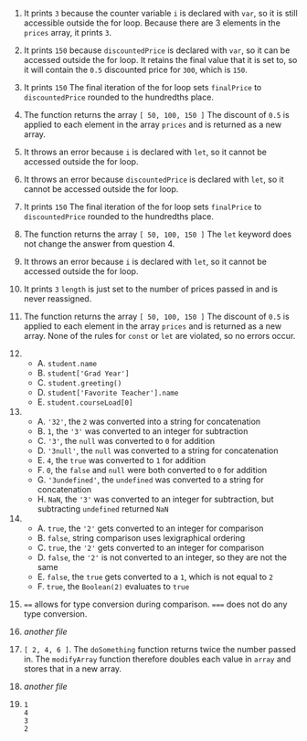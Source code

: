 1) It prints
```3```
because the counter variable `i` is declared with `var`, so it is still accessible outside the for loop. Because there are 3 elements in the `prices` array, it prints `3`.

2) It prints
```150```
because `discountedPrice` is declared with `var`, so it can be accessed outside the for loop. It retains the final value that it is set to, so it will contain the `0.5` discounted price for `300`, which is `150`.

3) It prints
```150```
The final iteration of the for loop sets `finalPrice` to `discountedPrice` rounded to the hundredths place.

4) The function returns the array
```[ 50, 100, 150 ]```
The discount of `0.5` is applied to each element in the array `prices` and is returned as a new array.

5) It throws an error because `i` is declared with `let`, so it cannot be accessed outside the for loop.

6) It throws an error because `discountedPrice` is declared with `let`, so it cannot be accessed outside the for loop.

7) It prints
```150```
The final iteration of the for loop sets `finalPrice` to `discountedPrice` rounded to the hundredths place.

8) The function returns the array
```[ 50, 100, 150 ]```
The `let` keyword does not change the answer from question 4.

9) It throws an error because `i` is declared with `let`, so it cannot be accessed outside the for loop.

10) It prints
```3```
`length` is just set to the number of prices passed in and is never reassigned.

11) The function returns the array
```[ 50, 100, 150 ]```
The discount of `0.5` is applied to each element in the array `prices` and is returned as a new array. None of the rules for `const` or `let` are violated, so no errors occur.

12) - A. `student.name`
    - B. `student['Grad Year']`
    - C. `student.greeting()`
    - D. `student['Favorite Teacher'].name`
    - E. `student.courseLoad[0]`

13) - A. `'32'`, the `2` was converted into a string for concatenation
    - B. `1`, the `'3'` was converted to an integer for subtraction
    - C. `'3'`, the `null` was converted to `0` for addition
    - D. `'3null'`, the `null` was converted to a string for concatenation
    - E. `4`, the `true` was converted to `1` for addition
    - F. `0`, the `false` and `null` were both converted to `0` for addition
    - G. `'3undefined'`, the `undefined` was converted to a string for concatenation
    - H. `NaN`, the `'3'` was converted to an integer for subtraction, but subtracting `undefined` returned `NaN`

14) - A. `true`, the `'2'` gets converted to an integer for comparison
    - B. `false`, string comparison uses lexigraphical ordering
    - C. `true`, the `'2'` gets converted to an integer for comparison
    - D. `false`, the `'2'` is not converted to an integer, so they are not the same
    - E. `false`, the `true` gets converted to a `1`, which is not equal to `2`
    - F. `true`, the `Boolean(2)` evaluates to `true`

15) `==` allows for type conversion during comparison. `===` does not do any type conversion.

16) *another file*

17) `[ 2, 4, 6 ]`. The `doSomething` function returns twice the number passed in. The `modifyArray` function therefore doubles each value in `array` and stores that in a new array.

18) *another file*

19) ```
    1
    4
    3
    2
    ```